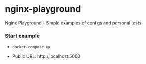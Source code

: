 # nginx-playground
Nginx Playground - Simple examples of configs and personal tests


### Start example
- `docker-compose up`

- Public URL: http://localhost:5000

